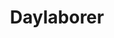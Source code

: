 ---
title: Daylaborer
val: daylaborer
layout: profiles
name: Day Laborer

priority-rights:
  - { text: "I did not get paid for work I performed.", id: "hours-worked-violation" }
  - { text: "I was discriminated against based on my national origin.", id: "discrimination-violation" }
  - { text: "I did not get paid above $7.25 for work I performed.", id: "min-wage-violation" }

wage-rights:
  - { text: "I didn't get paid overtime when I worked more than 40 hours in a 7-day period.", id: "overtime-violation" }
  - { text: "My employer is not keeping accurate records of my wages and hours.", id: "recordkeeping-violation" }

equality-rights:
  - { text: "I was discriminated against based on my national origin.", id: "discrimination-violation" }
  - { text: "I’m being asked to show too much documentation.", id: "citizen-discrimination-violation" }
  - { text: "I am being treated differently based on my citizenship or immigration status.", id: "citizen-discrimination-violation" }

safety-rights:
  - { text: "I am working on machines that are unsafe.", id: "health-safety-violation" }
  - { text: "I am not being provided required safety gear, such as gloves or a harness 
and lifeline for falls.", id: "health-safety-violation" }
  - { text: "I’m afraid I’ll be fired for reporting a problem in my workplace.", id: "whistleblower-retaliation" }

organizing-rights:
  - { text: "I am being prevented from engaging with others to improve my working conditions.", id: "union-formation-retaliation" }
  - { text: "I am being retaliated against for supporting an effort to bring in a union to improve my work situation.", id: "union-formation-retaliation" }
  - { text: "I can’t get hired because the industry knows me as a union supporter.", id: "union-formation-retaliation" }

---